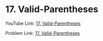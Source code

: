 # 17. Valid-Parentheses

YouTube Link: [17. Valid-Parentheses](https://youtu.be/-qA0FyR06U4)

Problem Link: [17. Valid-Parentheses](https://youtu.be/-qA0FyR06U4)

